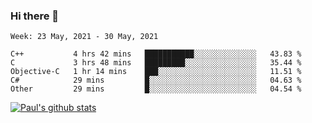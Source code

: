 ### Hi there 👋

<!--
**wuyongf/wuyongf** is a ✨ _special_ ✨ repository because its `README.md` (this file) appears on your GitHub profile.

Here are some ideas to get you started:

- 🔭 I’m currently working on ...
- 🌱 I’m currently learning ...
- 👯 I’m looking to collaborate on ...
- 🤔 I’m looking for help with ...
- 💬 Ask me about ...
- 📫 How to reach me: ...
- 😄 Pronouns: ...
- ⚡ Fun fact: ...
-->

<!--START_SECTION:waka-->
```text
Week: 23 May, 2021 - 30 May, 2021

C++           4 hrs 42 mins   ███████████░░░░░░░░░░░░░░   43.83 % 
C             3 hrs 48 mins   █████████░░░░░░░░░░░░░░░░   35.44 % 
Objective-C   1 hr 14 mins    ███░░░░░░░░░░░░░░░░░░░░░░   11.51 % 
C#            29 mins         █░░░░░░░░░░░░░░░░░░░░░░░░   04.63 % 
Other         29 mins         █░░░░░░░░░░░░░░░░░░░░░░░░   04.54 % 
```
<!--END_SECTION:waka-->

[![Paul's github stats](https://github-readme-stats.vercel.app/api?username=wuyongf&theme=onedark&show_icons=true)](https://github.com/anuraghazra/github-readme-stats)
